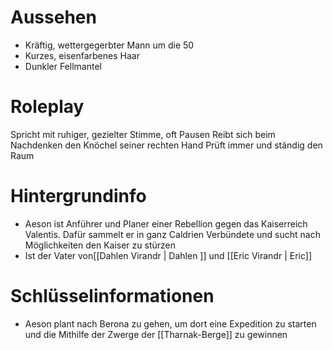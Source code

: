 # Aussehen
- Kräftig, wettergegerbter Mann um die 50
- Kurzes, eisenfarbenes Haar
- Dunkler Fellmantel
# Roleplay
Spricht mit ruhiger, gezielter Stimme, oft Pausen
Reibt sich beim Nachdenken den Knöchel seiner rechten Hand
Prüft immer und ständig den Raum
# Hintergrundinfo
- Aeson ist Anführer und Planer einer Rebellion gegen das Kaiserreich Valentis. Dafür sammelt er in ganz Caldrien Verbündete und sucht nach Möglichkeiten den Kaiser zu stürzen
- Ist der Vater von[[Dahlen Virandr | Dahlen ]] und [[Eric Virandr | Eric]]
# Schlüsselinformationen
- Aeson plant nach Berona zu gehen, um dort eine Expedition zu starten und die Mithilfe der Zwerge der [[Tharnak-Berge]] zu gewinnen

